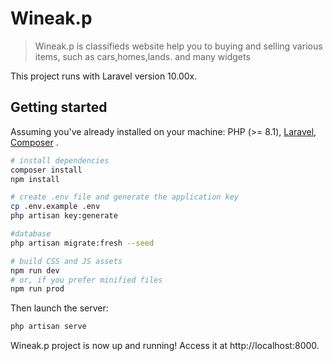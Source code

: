 # Wineak.p

> Wineak.p is classifieds website help you to  buying and selling various items, such as cars,homes,lands. and many widgets  

This project runs with Laravel version 10.00x.

## Getting started

Assuming you've already installed on your machine: PHP (>= 8.1), [Laravel](https://laravel.com), [Composer](https://getcomposer.org) .

``` bash
# install dependencies
composer install
npm install

# create .env file and generate the application key
cp .env.example .env
php artisan key:generate

#database 
php artisan migrate:fresh --seed

# build CSS and JS assets
npm run dev
# or, if you prefer minified files
npm run prod
```

Then launch the server:

``` bash
php artisan serve
```

Wineak.p project is now up and running! Access it at http://localhost:8000.

